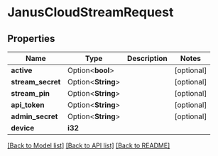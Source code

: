 # JanusCloudStreamRequest

## Properties

Name | Type | Description | Notes
------------ | ------------- | ------------- | -------------
**active** | Option<**bool**> |  | [optional]
**stream_secret** | Option<**String**> |  | [optional]
**stream_pin** | Option<**String**> |  | [optional]
**api_token** | Option<**String**> |  | [optional]
**admin_secret** | Option<**String**> |  | [optional]
**device** | **i32** |  | 

[[Back to Model list]](../README.md#documentation-for-models) [[Back to API list]](../README.md#documentation-for-api-endpoints) [[Back to README]](../README.md)


